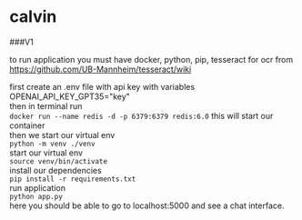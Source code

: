 # calvin

###V1

to run application you must have docker, python, pip, tesseract for ocr from https://github.com/UB-Mannheim/tesseract/wiki

first create an .env file with api key with variables OPENAI_API_KEY_GPT35="key"  
then in terminal run  
`docker run --name redis -d -p 6379:6379 redis:6.0` 
this will start our container  
then we start our virtual env  
`python -m venv ./venv`  
start our virtual env  
`source venv/bin/activate`  
install our dependencies  
`pip install -r requirements.txt`  
run application  
`python app.py`  
here you should be able to go to localhost:5000 and see a chat interface.  
